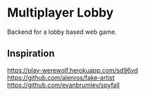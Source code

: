 # Multiplayer Lobby

Backend for a lobby based web game.


## Inspiration
https://play-werewolf.herokuapp.com/sd96vd
https://github.com/alenros/fake-artist
https://github.com/evanbrumley/spyfall
